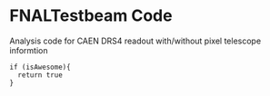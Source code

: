 # FNALTestbeam Code
Analysis code for CAEN DRS4 readout with/without pixel telescope informtion

```
if (isAwesome){
  return true
}
```
